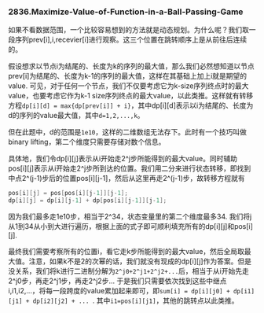 ### 2836.Maximize-Value-of-Function-in-a-Ball-Passing-Game

如果不看数据范围，一个比较容易想到的方法就是动态规划。为什么呢？我们取一段序列prev[i],i,recevier[i]进行观察。这三个位置在跳转顺序上是从前往后连续的。

假设想求以节点i为结尾的、长度为k的序列的最大值，那么我们必然想知道以节点prev[i]为结尾的、长度为k-1的序列的最大值，这样在其基础上加上i就是期望的value. 可见，对于任何一个节点，我们不仅要考虑它为k-size序列终点时的最大value，也要考虑它作为k-1 size序列终点的最大value，以此类推。这样就有转移方程`dp[i][d] = max{dp[prev[i]] + i}`，其中dp[i][d]表示以i为结尾的、长度为d的序列的value最大值，其中`d=1,2,...,k`。

但在此题中，d的范围是`1e10`，这样的二维数组无法存下。此时有一个技巧叫做binary lifting，第二个维度只需要存储对数个信息。

具体地，我们令dp[i][j]表示从i开始走2^j步所能得到的最大value。同时辅助pos[i][j]表示从i开始走2^j步所到达的位置。我们用二分来进行状态转移，即找到中点2^(j-1)步后的位置pos[i][j-1]，然后从这里再走2^(j-1)步，故转移方程就有
```cpp
pos[i][j] = pos[pos[i][j-1]][j-1];
dp[i][j] = dp[i][j-1] + dp[pos[i][j-1]][j-1];
```

因为我们最多走1e10步，相当于2^34，状态变量里的第二个维度最多34. 我们将j从1到34从小到大进行遍历，根据上面的式子即可顺利填充所有的dp[i][j]和pos[i][j].

最终我们需要考察所有的位置i，看它走k步所能得到的最大value，然后全局取最大值。注意，如果k不是2的次幂的话，我们就没有现成的dp[i][j]作为答案。但是没关系，我们将k进行二进制分解为`2^j0+2^j1+2^j2+...`后，相当于从i开始先走2^j0步，再走2^j1步，再走2^j2步... 于是我们只需要依次找到这些中继点i,i1,i2,...，将每一段跨度的value累加起来即可，即`sum[i] = dp[i][j0] + dp[i1][j1] + dp[i2][j2] + ... `. 其中`i1=pos[i][j1]`，其他的跳转点以此类推。
